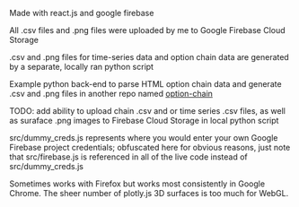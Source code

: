Made with react.js and google firebase

All .csv files and .png files were uploaded by me to Google Firebase Cloud Storage

.csv and .png files for time-series data and option chain data are generated by a separate, locally ran python script

Example python back-end to parse HTML option chain data and generate .csv and .png files in another repo named [option-chain](https://github.com/rolinmb/option-chain)

TODO: add ability to upload chain .csv and or time series .csv files, as well as suraface .png images to Firebase Cloud Storage in local python script

src/dummy_creds.js represents where you would enter your own Google Firebase project credentials; obfuscated here for obvious reasons, just note that src/firebase.js is referenced in all of the live code instead of src/dummy_creds.js

Sometimes works with Firefox but works most consistently in Google Chrome. The sheer number of plotly.js 3D surfaces is too much for WebGL.